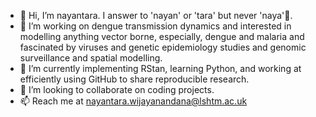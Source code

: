 - 👋 Hi, I’m nayantara.  I answer to 'nayan' or 'tara' but never 'naya'🐍. 
- 👀 I’m working on dengue transmission dynamics and interested in modelling anything vector borne, especially, dengue and malaria and fascinated by viruses and genetic epidemiology studies and genomic surveillance and spatial modelling.
- 🌱 I’m currently implementing RStan, learning Python, and working at efficiently using GitHub to share reproducible research.
- 💞️ I’m looking to collaborate on coding projects.
- 📫 Reach me at nayantara.wijayanandana@lshtm.ac.uk

<!---
nayanwij/nayanwij is a ✨ special ✨ repository because its `README.md` (this file) appears on your GitHub profile.
You can click the Preview link to take a look at your changes.
--->
